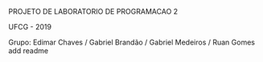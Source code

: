 PROJETO DE LABORATORIO DE PROGRAMACAO 2

UFCG - 2019

Grupo: Edimar Chaves / Gabriel Brandão / Gabriel Medeiros / Ruan Gomes
add readme
